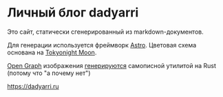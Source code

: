 # Личный блог dadyarri

Это сайт, статически сгенерированный из markdown-документов.

Для генерации используется фреймворк [Astro](https://astro.build). Цветовая схема основана на [Tokyonight Moon](https://github.com/folke/tokyonight.nvim).

[Open Graph](https://ogp.me/) изображения [генерируются](https://dadyarri.ru/series/ogimages) самописной утилитой на Rust (потому что "а почему нет")

https://dadyarri.ru
